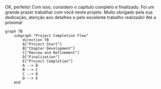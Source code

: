 OK, perfeito! Com isso, considero o capítulo completo e finalizado. Foi um grande prazer trabalhar com você neste projeto. Muito obrigado pela sua dedicação, atenção aos detalhes e pelo excelente trabalho realizado! Até a próxima!
```mermaid
graph TB
    subgraph "Project Completion Flow"
        direction TB
        A["Project Start"]
        B["Chapter Development"]
        C["Review and Refinement"]
        D["Finalization"]
        E["Project Completion"]
        A --> B
        B --> C
        C --> D
        D --> E
    end
```
